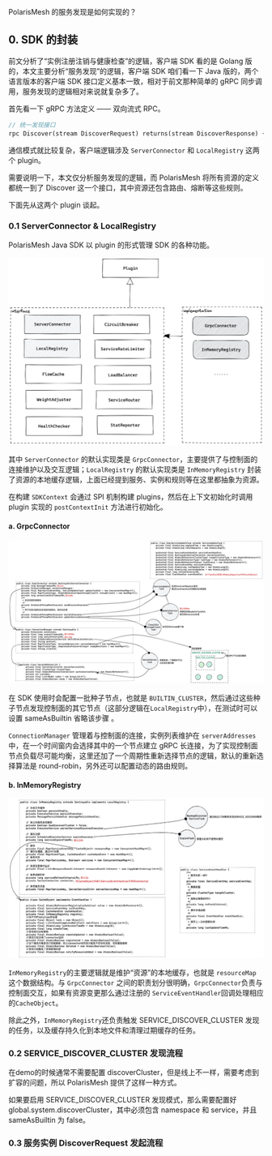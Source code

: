 PolarisMesh 的服务发现是如何实现的？

## 0. SDK 的封装

前文分析了“实例注册注销与健康检查”的逻辑，客户端 SDK 看的是 Golang 版的，本文主要分析“服务发现”的逻辑，客户端 SDK 咱们看一下 Java 版的，两个语言版本的客户端 SDK 接口定义基本一致，相对于前文那种简单的 gRPC 同步调用，服务发现的逻辑相对来说就复杂多了。

首先看一下 gRPC 方法定义 —— 双向流式 RPC。

```protobuf
// 统一发现接口
rpc Discover(stream DiscoverRequest) returns(stream DiscoverResponse) {}
```

通信模式就比较复杂，客户端逻辑涉及 `ServerConnector` 和 `LocalRegistry` 这两个 plugin。

需要说明一下，本文仅分析服务发现的逻辑，而 PolarisMesh 将所有资源的定义都统一到了 Discover 这一个接口，其中资源还包含路由、熔断等这些规则。

下面先从这两个 plugin 谈起。



### 0.1 ServerConnector & LocalRegistry

PolarisMesh Java SDK 以 plugin 的形式管理 SDK 的各种功能。

![](./assets/polaris-javasdk-plugin.png)

其中  `ServerConnector` 的默认实现类是 `GrpcConnector`，主要提供了与控制面的连接维护以及交互逻辑；`LocalRegistry` 的默认实现类是 `InMemoryRegistry` 封装了资源的本地缓存逻辑，上面已经提到服务、实例和规则等在这里都抽象为资源。

在构建 `SDKContext` 会通过 SPI 机制构建 plugins，然后在上下文初始化时调用 plugin 实现的 `postContextInit` 方法进行初始化。



#### a. GrpcConnector

![](./assets/polaris-javasdk-grpcconnector.png)



在 SDK 使用时会配置一批种子节点，也就是 `BUILTIN_CLUSTER`，然后通过这些种子节点发现控制面的其它节点（这部分逻辑在`LocalRegistry`中），在测试时可以设置 sameAsBuiltin 省略该步骤 。

`ConnectionManager` 管理着与控制面的连接，实例列表维护在 `serverAddresses` 中，在一个时间窗内会选择其中的一个节点建立 gRPC 长连接，为了实现控制面节点负载尽可能均衡，这里还加了一个周期性重新选择节点的逻辑，默认的重新选择算法是 round-robin，另外还可以配置动态的路由规则。



#### b. InMemoryRegistry

![](./assets/polaris-javasdk-inmemoryregistry.png)

`InMemoryRegistry`的主要逻辑就是维护“资源”的本地缓存，也就是 `resourceMap` 这个数据结构。与 `GrpcConnector` 之间的职责划分很明确，`GrpcConnector`负责与控制面交互，如果有资源变更那么通过注册的 `ServiceEventHandler`回调处理相应的`CacheObject`。

除此之外，`InMemoryRegistry`还负责触发 SERVICE_DISCOVER_CLUSTER 发现的任务，以及缓存持久化到本地文件和清理过期缓存的任务。



### 0.2 SERVICE_DISCOVER_CLUSTER 发现流程

在demo的时候通常不需要配置 discoverCluster，但是线上不一样，需要考虑到扩容的问题，所以 PolarisMesh 提供了这样一种方式。

如果要启用 SERVICE_DISCOVER_CLUSTER 发现模式，那么需要配置好 global.system.discoverCluster，其中必须包含 namespace 和 service，并且 sameAsBuiltin 为 false。













### 0.3 服务实例 DiscoverRequest 发起流程









